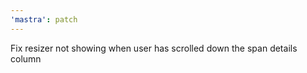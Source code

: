 ```yaml
---
'mastra': patch
---
```


Fix resizer not showing when user has scrolled down the span details column
